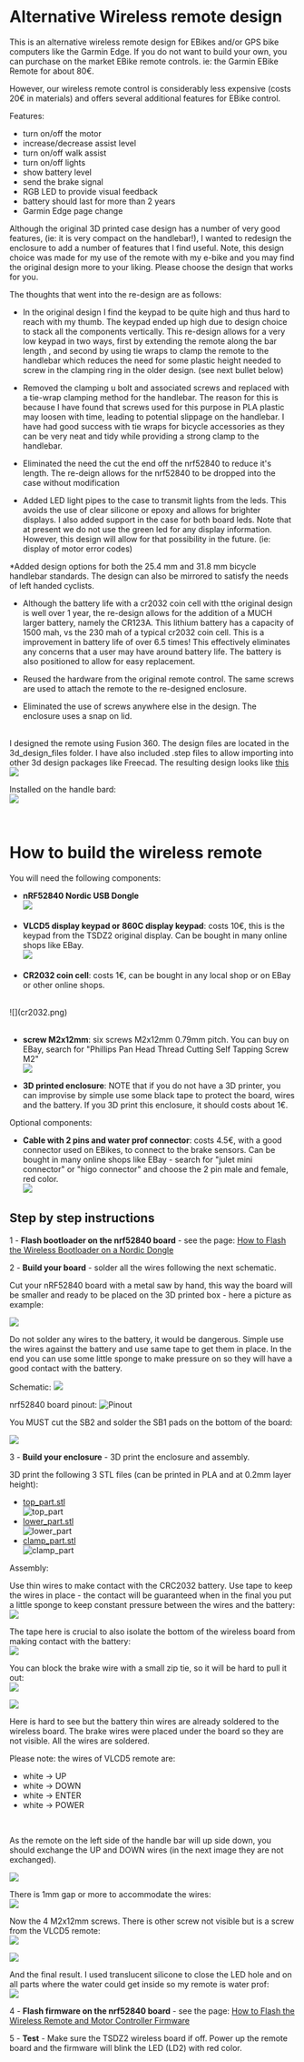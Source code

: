 # Alternative Wireless remote design

This is an alternative wireless remote design for EBikes and/or GPS bike computers like the Garmin Edge. If you do not want to build your own, you can purchase on the market EBike remote controls. ie: the Garmin EBike Remote for about 80€.

However, our wireless remote control is considerably less expensive (costs 20€ in materials) and offers several additional features for EBike control.

Features:
* turn on/off the motor
* increase/decrease assist level
* turn on/off walk assist
* turn on/off lights
* show battery level
* send the brake signal
* RGB LED to provide visual feedback
* battery should last for more than 2 years
* Garmin Edge page change 
  
Although the original 3D printed case design has a number of very good features, (ie: it is very compact on the handlebar!), I wanted to redesign the enclosure to add a number of features that I find useful.
Note, this design choice was made for my use of the remote with my e-bike and you may find the original design more to your liking. Please choose the design that works for you.

The thoughts that went into the re-design are as follows:

* In the original design I find the keypad to be quite high and thus hard to reach with my thumb. The keypad ended up high due to design choice to stack all the components vertically. This re-design allows for a very low keypad in two ways, first by extending the remote along the bar length , and second by using tie wraps to clamp the remote to the handlebar which reduces the need for some plastic height needed to screw in the clamping ring in the older design. (see next bullet below)  
  
* Removed the clamping u bolt and associated screws and replaced with a tie-wrap clamping method for the handlebar. The reason for this is because I have found that screws used for this purpose in PLA plastic may loosen with time, leading to potential slippage on the handlebar. I have had good success with tie wraps for bicycle accessories as they can be very neat and tidy while providing a strong clamp to the handlebar.

* Eliminated the need the cut the end off the nrf52840 to reduce it's length. The re-deign allows for the nrf52840 to be dropped into the case without modification

* Added LED light pipes to the case to transmit lights from the leds. This avoids the use of clear silicone or epoxy and allows for brighter displays.  I also added support in the case for both board leds. Note that at present we do not use the green led for any display information. However, this design will allow for that possibility in the future. (ie: display of motor error codes)

*Added design options for both the 25.4 mm and 31.8 mm bicycle handlebar standards.  The design can also be mirrored to satisfy the needs of left handed cyclists.

* Although the battery life with a cr2032 coin cell with tthe original design is well over 1 year, the re-design allows for the addition of a MUCH larger battery, namely the CR123A. This lithium battery has a capacity of 1500 mah, vs the 230 mah of a typical cr2032 coin cell. This is a improvement in battery life of over 6.5 times! This effectively eliminates any concerns that a user may have around battery life. The battery is also positioned to allow for easy replacement.
  
* Reused the hardware from the original remote control. The same screws are used to attach the remote to the re-designed enclosure.
  
* Eliminated the use of screws anywhere else in the design. The enclosure uses a snap on lid.


<br> I designed the remote using Fusion 360. The design files are located in the 3d_design_files folder. I have also included .step files to allow importing into other 3d design packages like Freecad.
The resulting design looks like [this](https://tinyurl.com/7b3r8s2r) <br>
![](ebike_wireless_remote-02.jpg)

Installed on the handle bard:<br>
![](ebike_wireless_remote-03.jpg)

<br>

# How to build the wireless remote

You will need the following components:
* **nRF52840 Nordic USB Dongle**<br>
![](../NRF52840.png)<br><br>
* **VLCD5 display keypad or 860C display keypad**: costs 10€, this is the keypad from the TSDZ2 original display. Can be bought in many online shops like EBay.<br>
![](VLCD5_keypad.png)<br><br>
* **CR2032 coin cell**: costs 1€, can be bought in any local shop or on EBay or other online shops.
<br>
![](cr2032.png)<br><br>

* **screw M2x12mm**: six screws M2x12mm 0.79mm pitch. You can buy on EBay, search for "Phillips Pan Head Thread Cutting Self Tapping Screw M2"<br>
![](screw.png)

* **3D printed enclosure**: NOTE that if you do not have a 3D printer, you can improvise by simple use some black tape to protect the board, wires and the battery. If you 3D print this enclosure, it should costs about 1€.<br>

Optional components:
* **Cable with 2 pins and water prof connector**: costs 4.5€, with a good connector used on EBikes, to connect to the brake sensors. Can be bought in many online shops like EBay - search for "julet mini connector" or "higo connector" and choose the 2 pin male and female, red color.<br>
![](cable_julet.png)

## Step by step instructions

1 - **Flash bootloader on the nrf52840 board** - see the page: [How to Flash the Wireless Bootloader on a Nordic Dongle](../getting_started.md)

2 - **Build your board** - solder all the wires following the next schematic.

Cut your nRF52840 board with a metal saw by hand, this way the board will be smaller and ready to be placed on the 3D printed box - here a picture as example:

![](../nrf52_board_cut.png)

Do not solder any wires to the battery, it would be dangerous. Simple use the wires against the battery and use same tape to get them in place. In the end you can use some little sponge to make pressure on so they will have a good contact with the battery.

Schematic:
[![](ebike_remote_wireless-schematic.png)](ebike_remote_wireless-schematic.png)

nrf52840 board pinout:
![Pinout](../nordic_pinout.png)

You MUST cut the SB2 and solder the SB1 pads on the bottom of the board:

![](../external_power.png)

3 - **Build your enclosure** - 3D print the enclosure and assembly.

3D print the following 3 STL files (can be printed in PLA and at 0.2mm layer height):
  * [top_part.stl](top_part.stl)<br>
  ![top_part](top_part.png)<br>
  * [lower_part.stl](lower_part.stl)<br>
  ![lower_part](lower_part.png)<br>
  * [clamp_part.stl](clamp_part.stl)<br>
  ![clamp_part](clamp_part.png)<br>

Assembly:

Use thin wires to make contact with the CRC2032 battery. Use tape to keep the wires in place - the contact will be guaranteed when in the final you put a little sponge to keep constant pressure between the wires and the battery:<br>
![](ebike_wireless_remote-04.jpg)<br>

The tape here is crucial to also isolate the bottom of the wireless board from making contact with the battery:<br>
![](ebike_wireless_remote-05.jpg)<br>

You can block the brake wire with a small zip tie, so it will be hard to pull it out:<br>
![](ebike_wireless_remote-06.jpg)<br>

![](ebike_wireless_remote-07.jpg)<br>

Here is hard to see but the battery thin wires are already soldered to the wireless board. The brake wires were placed under the board so they are not visible. All the wires are soldered.<br>

Please note: the wires of VLCD5 remote are:<br>
  * white -> UP
  * white -> DOWN
  * white -> ENTER
  * white -> POWER
<br>

As the remote on the left side of the handle bar will up side down, you should exchange the UP and DOWN wires (in the next image they are not exchanged).

![](ebike_wireless_remote-08.jpg)<br>

There is 1mm gap or more to accommodate the wires:<br>
![](ebike_wireless_remote-10.jpg)<br>

Now the 4 M2x12mm screws. There is other screw not visible but is a screw from the VLCD5 remote:<br>
![](ebike_wireless_remote-11.jpg)<br>

![](ebike_wireless_remote-02.jpg)<br>

And the final result. I used translucent silicone to close the LED hole and on all parts where the water could get inside so my remote is water prof:<br>
![](ebike_wireless_remote-01.jpg)<br>

4 - **Flash firmware on the nrf52840 board** - see the page: [How to Flash the Wireless Remote and Motor Controller Firmware](../firmware.md)

5 - **Test** - Make sure the TSDZ2 wireless board if off. Power up the remote board and the firmware will blink the LED (LD2) with red color.
